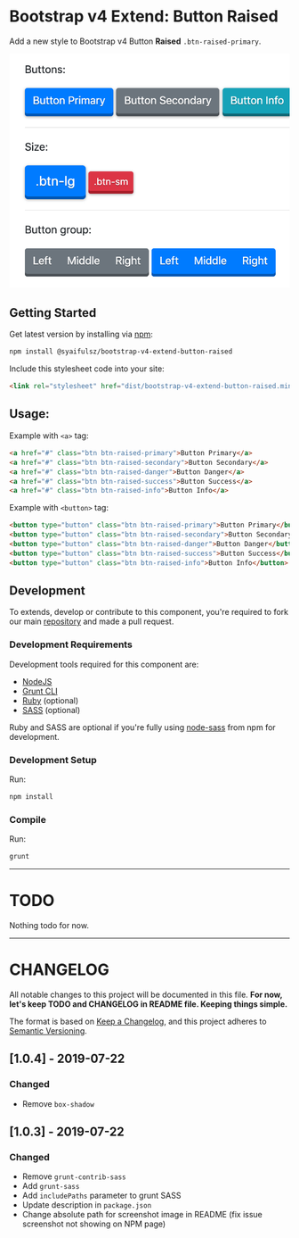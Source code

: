 # Bootstrap v4 Extend: Button Raised

Add a new style to Bootstrap v4 Button **Raised** `.btn-raised-primary`.

![Bootstrap v4 Extend: Button Raised](https://raw.githubusercontent.com/syaifulsz/my-css-components/master/packages/bootstrap-v4-extend-button-raised/screenshot.png)

## Getting Started

Get latest version by installing via [npm](https://www.npmjs.com/package/@syaifulsz/bootstrap-v4-extend-button-raised):

```sh
npm install @syaifulsz/bootstrap-v4-extend-button-raised
```

Include this stylesheet code into your site:

```html
<link rel="stylesheet" href="dist/bootstrap-v4-extend-button-raised.min.css" />
```

## Usage:

Example with `<a>` tag:

```html
<a href="#" class="btn btn-raised-primary">Button Primary</a>
<a href="#" class="btn btn-raised-secondary">Button Secondary</a>
<a href="#" class="btn btn-raised-danger">Button Danger</a>
<a href="#" class="btn btn-raised-success">Button Success</a>
<a href="#" class="btn btn-raised-info">Button Info</a>
```

Example with `<button>` tag:

```html
<button type="button" class="btn btn-raised-primary">Button Primary</button>
<button type="button" class="btn btn-raised-secondary">Button Secondary</button>
<button type="button" class="btn btn-raised-danger">Button Danger</button>
<button type="button" class="btn btn-raised-success">Button Success</button>
<button type="button" class="btn btn-raised-info">Button Info</button>
```

## Development

To extends, develop or contribute to this component, you're required to fork our main [repository](https://github.com/syaifulsz/my-css-components) and made a pull request.

### Development Requirements

Development tools required for this component are:

- [NodeJS](https://nodejs.org/en/)
- [Grunt CLI](https://gruntjs.com)
- [Ruby](https://www.ruby-lang.org/en/) (optional)
- [SASS](https://sass-lang.com) (optional)

Ruby and SASS are optional if you're fully using [node-sass](https://github.com/sass/node-sass) from npm for development.

### Development Setup

Run:

```sh
npm install
```

### Compile

Run:

```sh
grunt
```
---

# TODO

Nothing todo for now.

---

# CHANGELOG

All notable changes to this project will be documented in this file. **For now, let's keep TODO and CHANGELOG in README file. Keeping things simple.**

The format is based on [Keep a Changelog](https://keepachangelog.com/en/1.0.0/),
and this project adheres to [Semantic Versioning](https://semver.org/spec/v2.0.0.html).

## [1.0.4] - 2019-07-22
### Changed
- Remove `box-shadow`

## [1.0.3] - 2019-07-22
### Changed
- Remove `grunt-contrib-sass`
- Add `grunt-sass`
- Add `includePaths` parameter to grunt SASS
- Update description in `package.json`
- Change absolute path for screenshot image in README (fix issue screenshot not showing on NPM page)

